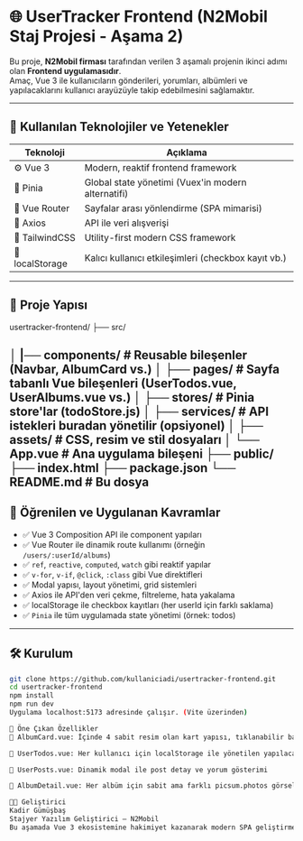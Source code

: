 # 🌐 UserTracker Frontend (N2Mobil Staj Projesi - Aşama 2)

Bu proje, **N2Mobil firması** tarafından verilen 3 aşamalı projenin ikinci adımı olan **Frontend uygulamasıdır**.  
Amaç, Vue 3 ile kullanıcıların gönderileri, yorumları, albümleri ve yapılacaklarını kullanıcı arayüzüyle takip edebilmesini sağlamaktır.

---

## 🚀 Kullanılan Teknolojiler ve Yetenekler

| Teknoloji      | Açıklama                                            |
|----------------|-----------------------------------------------------|
| ⚙️ Vue 3       | Modern, reaktif frontend framework                  | 
| 🌿 Pinia       | Global state yönetimi (Vuex'in modern alternatifi) |
| 🔗 Vue Router  | Sayfalar arası yönlendirme (SPA mimarisi)           |
| 🔮 Axios       | API ile veri alışverişi                             |
| 🎨 TailwindCSS | Utility-first modern CSS framework                  |
| 💾 localStorage| Kalıcı kullanıcı etkileşimleri (checkbox kayıt vb.) |

---
## 📂 Proje Yapısı
usertracker-frontend/
├── src/

│ |── components/ # Reusable bileşenler (Navbar, AlbumCard vs.)
│ ├── pages/ # Sayfa tabanlı Vue bileşenleri (UserTodos.vue, UserAlbums.vue vs.)
│ ├── stores/ # Pinia store'lar (todoStore.js)
│ ├── services/ # API istekleri buradan yönetilir (opsiyonel)
│ ├── assets/ # CSS, resim ve stil dosyaları
│ └── App.vue # Ana uygulama bileşeni
├── public/
├── index.html
├── package.json
└── README.md # Bu dosya
---

## 📌 Öğrenilen ve Uygulanan Kavramlar

- ✅ Vue 3 Composition API ile component yapıları
- ✅ Vue Router ile dinamik route kullanımı (örneğin `/users/:userId/albums`)
- ✅ `ref`, `reactive`, `computed`, `watch` gibi reaktif yapılar
- ✅ `v-for`, `v-if`, `@click`, `:class` gibi Vue direktifleri
- ✅ Modal yapısı, layout yönetimi, grid sistemleri
- ✅ Axios ile API'den veri çekme, filtreleme, hata yakalama
- ✅ localStorage ile checkbox kayıtları (her userId için farklı saklama)
- ✅ `Pinia` ile tüm uygulamada state yönetimi (örnek: todos)

---

## 🛠️ Kurulum

```bash
git clone https://github.com/kullaniciadi/usertracker-frontend.git
cd usertracker-frontend
npm install
npm run dev
Uygulama localhost:5173 adresinde çalışır. (Vite üzerinden)

🧠 Öne Çıkan Özellikler
📁 AlbumCard.vue: İçinde 4 sabit resim olan kart yapısı, tıklanabilir bağlantı

📝 UserTodos.vue: Her kullanıcı için localStorage ile yönetilen yapılacaklar listesi

💬 UserPosts.vue: Dinamik modal ile post detay ve yorum gösterimi

📸 AlbumDetail.vue: Her albüm için sabit ama farklı picsum.photos görselleri

👨‍💻 Geliştirici
Kadir Gümüşbaş
Stajyer Yazılım Geliştirici – N2Mobil
Bu aşamada Vue 3 ekosistemine hakimiyet kazanarak modern SPA geliştirme konusunda ciddi bir yetkinlik kazandım ✅

